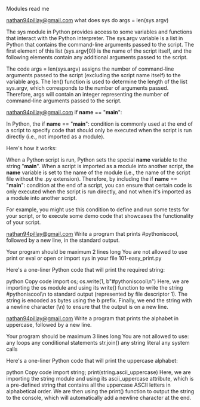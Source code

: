 Modules read me

nathan94pillay@gmail.com
what does sys do args = len(sys.argv)

The sys module in Python provides access to some variables and functions that interact with the Python interpreter. The sys.argv variable is a list in Python that contains the command-line arguments passed to the script. The first element of this list (sys.argv[0]) is the name of the script itself, and the following elements contain any additional arguments passed to the script.

The code args = len(sys.argv) assigns the number of command-line arguments passed to the script (excluding the script name itself) to the variable args. The len() function is used to determine the length of the list sys.argv, which corresponds to the number of arguments passed. Therefore, args will contain an integer representing the number of command-line arguments passed to the script.




nathan94pillay@gmail.com
if __name__ == "__main__":

In Python, the if __name__ == "__main__": condition is commonly used at the end of a script to specify code that should only be executed when the script is run directly (i.e., not imported as a module).

Here's how it works:

When a Python script is run, Python sets the special __name__ variable to the string "__main__".
When a script is imported as a module into another script, the __name__ variable is set to the name of the module (i.e., the name of the script file without the .py extension).
Therefore, by including the if __name__ == "__main__": condition at the end of a script, you can ensure that certain code is only executed when the script is run directly, and not when it's imported as a module into another script.

For example, you might use this condition to define and run some tests for your script, or to execute some demo code that showcases the functionality of your script.




nathan94pillay@gmail.com
Write a program that prints #pythoniscool, followed by a new line, in the standard output.

Your program should be maximum 2 lines long
You are not allowed to use print or eval or open or import sys in your file 101-easy_print.py

Here's a one-liner Python code that will print the required string:

python
Copy code
import os; os.write(1, b"#pythoniscool\n")
Here, we are importing the os module and using its write() function to write the string #pythoniscool\n to standard output (represented by file descriptor 1). The string is encoded as bytes using the b prefix. Finally, we end the string with a newline character (\n) to ensure that the output is on a new line.




nathan94pillay@gmail.com
Write a program that prints the alphabet in uppercase, followed by a new line.

Your program should be maximum 3 lines long
You are not allowed to use:
any loops
any conditional statements
str.join()
any string literal
any system calls

Here's a one-liner Python code that will print the uppercase alphabet:

python
Copy code
import string; print(string.ascii_uppercase)
Here, we are importing the string module and using its ascii_uppercase attribute, which is a pre-defined string that contains all the uppercase ASCII letters in alphabetical order. We are then using the print() function to output the string to the console, which will automatically add a newline character at the end.
